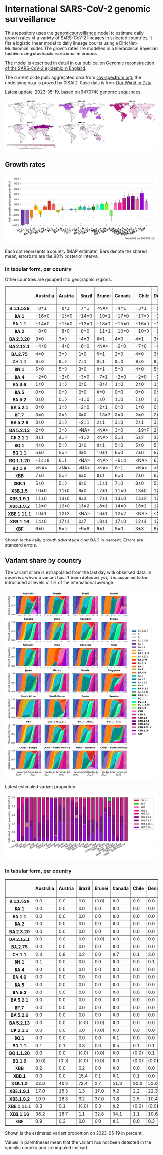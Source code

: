 # International SARS-CoV-2 genomic surveillance

This repository uses the [genomicsurveillance](https://github.com/gerstung-lab/genomicsurveillance) model to estimate daily growth rates of a variety of SARS-CoV-2 lineages in selected countries. It fits a logistic linear model to daily lineage counts using a Dirichlet-Multinomial model. The growth rates are modelled in a hierarchical Bayesian fashion using stochastic variational inference. 

The model is described in detail in our publication [Genomic reconstruction of the SARS-CoV-2 epidemic in England](https://www.nature.com/articles/s41586-021-04069-y).

The current code pulls aggregated data from [cov-spectrum.org](cov-spectrum.org); the underlying data is proved by GISAID. Case data is from [Our World in Data](https://ourworldindata.org/explorers/coronavirus-data-explorer).

Latest update: 2023-05-19, based on 9470740 genomic sequences.

![Map](plots/variant-map.png)

## Growth rates
![Growth rates](plots/growth-rate-latest.png)

Each dot represents a country (MAP estimate). Bars denote the shared mean, errorbars are the 90% posterior interval.

### In tabular form, per country

Other countries are grouped into geographic regions.

<small><table border="1" class="dataframe">
  <thead>
    <tr style="text-align: right;">
      <th></th>
      <th>Australia</th>
      <th>Austria</th>
      <th>Brazil</th>
      <th>Brunei</th>
      <th>Canada</th>
      <th>Chile</th>
      <th>Denmark</th>
      <th>France</th>
      <th>Germany</th>
      <th>India</th>
      <th>Indonesia</th>
      <th>Israel</th>
      <th>Japan</th>
      <th>Mexico</th>
      <th>Other - Africa</th>
      <th>Other - Asia</th>
      <th>Other - Europe</th>
      <th>Other - North America</th>
      <th>Other - Oceania</th>
      <th>Other - South America</th>
      <th>Russia</th>
      <th>Singapore</th>
      <th>South Africa</th>
      <th>South Korea</th>
      <th>Spain</th>
      <th>Sweden</th>
      <th>USA</th>
      <th>United Kingdom</th>
    </tr>
  </thead>
  <tbody>
    <tr>
      <th>B.1.1.529</th>
      <td>-8±1</td>
      <td>-8±1</td>
      <td>-7±1</td>
      <td>&lt;NA&gt;</td>
      <td>-4±1</td>
      <td>-3±1</td>
      <td>-5±1</td>
      <td>-9±1</td>
      <td>-5±1</td>
      <td>-4±1</td>
      <td>-5±6</td>
      <td>-4±1</td>
      <td>-4±1</td>
      <td>-3±1</td>
      <td>-5±1</td>
      <td>-5±1</td>
      <td>-8±1</td>
      <td>-11±1</td>
      <td>-9±1</td>
      <td>-9±1</td>
      <td>-8±1</td>
      <td>-5±2</td>
      <td>-11±1</td>
      <td>-26±8</td>
      <td>-5±1</td>
      <td>-5±1</td>
      <td>-4±1</td>
      <td>-8±1</td>
    </tr>
    <tr>
      <th>BA.1</th>
      <td>-16±0</td>
      <td>-15±0</td>
      <td>-14±0</td>
      <td>-19±1</td>
      <td>-17±0</td>
      <td>-17±0</td>
      <td>-18±0</td>
      <td>-17±0</td>
      <td>-17±0</td>
      <td>-12±0</td>
      <td>-14±0</td>
      <td>-18±0</td>
      <td>-18±0</td>
      <td>-14±0</td>
      <td>-14±0</td>
      <td>-13±0</td>
      <td>-16±0</td>
      <td>-16±0</td>
      <td>-21±0</td>
      <td>-14±0</td>
      <td>-15±0</td>
      <td>-17±0</td>
      <td>-16±0</td>
      <td>-20±0</td>
      <td>-16±0</td>
      <td>-17±0</td>
      <td>-16±0</td>
      <td>-17±0</td>
    </tr>
    <tr>
      <th>BA.1.1</th>
      <td>-14±0</td>
      <td>-13±0</td>
      <td>-13±0</td>
      <td>-18±1</td>
      <td>-15±0</td>
      <td>-16±0</td>
      <td>-13±0</td>
      <td>-15±0</td>
      <td>-15±0</td>
      <td>-11±0</td>
      <td>-15±0</td>
      <td>-15±0</td>
      <td>-15±0</td>
      <td>-12±0</td>
      <td>-13±0</td>
      <td>-11±0</td>
      <td>-13±0</td>
      <td>-15±0</td>
      <td>-14±0</td>
      <td>-13±0</td>
      <td>-14±0</td>
      <td>-10±0</td>
      <td>-14±0</td>
      <td>-16±0</td>
      <td>-14±0</td>
      <td>-13±0</td>
      <td>-14±0</td>
      <td>-14±0</td>
    </tr>
    <tr>
      <th>BA.2</th>
      <td>-8±0</td>
      <td>-8±0</td>
      <td>-8±0</td>
      <td>-11±1</td>
      <td>-10±0</td>
      <td>-10±0</td>
      <td>-9±0</td>
      <td>-8±0</td>
      <td>-9±0</td>
      <td>-4±0</td>
      <td>-7±0</td>
      <td>-8±0</td>
      <td>-8±0</td>
      <td>-7±0</td>
      <td>-6±0</td>
      <td>-5±0</td>
      <td>-8±0</td>
      <td>-9±0</td>
      <td>-9±0</td>
      <td>-7±0</td>
      <td>-9±0</td>
      <td>-4±0</td>
      <td>-9±0</td>
      <td>-9±0</td>
      <td>-7±0</td>
      <td>-9±0</td>
      <td>-8±0</td>
      <td>-8±0</td>
    </tr>
    <tr>
      <th>BA.2.3.20</th>
      <td>3±0</td>
      <td>3±0</td>
      <td>-4±3</td>
      <td>8±1</td>
      <td>4±0</td>
      <td>4±1</td>
      <td>3±0</td>
      <td>5±0</td>
      <td>4±0</td>
      <td>9±1</td>
      <td>5±1</td>
      <td>4±0</td>
      <td>3±0</td>
      <td>5±1</td>
      <td>2±1</td>
      <td>2±0</td>
      <td>4±0</td>
      <td>2±1</td>
      <td>3±0</td>
      <td>-3±2</td>
      <td>5±0</td>
      <td>4±0</td>
      <td>-2±2</td>
      <td>3±0</td>
      <td>5±0</td>
      <td>3±1</td>
      <td>4±0</td>
      <td>4±0</td>
    </tr>
    <tr>
      <th>BA.2.12.1</th>
      <td>-4±0</td>
      <td>-4±0</td>
      <td>-6±0</td>
      <td>&lt;NA&gt;</td>
      <td>-6±0</td>
      <td>-7±0</td>
      <td>-4±0</td>
      <td>-3±0</td>
      <td>-4±0</td>
      <td>-2±0</td>
      <td>-4±0</td>
      <td>-5±0</td>
      <td>-5±0</td>
      <td>-5±0</td>
      <td>-4±0</td>
      <td>-3±0</td>
      <td>-3±0</td>
      <td>-6±0</td>
      <td>-7±0</td>
      <td>-5±0</td>
      <td>-6±0</td>
      <td>-2±0</td>
      <td>-2±1</td>
      <td>-5±0</td>
      <td>-3±0</td>
      <td>-5±0</td>
      <td>-5±0</td>
      <td>-3±0</td>
    </tr>
    <tr>
      <th>BA.2.75</th>
      <td>4±0</td>
      <td>3±0</td>
      <td>1±0</td>
      <td>5±1</td>
      <td>2±0</td>
      <td>4±0</td>
      <td>3±0</td>
      <td>4±0</td>
      <td>3±0</td>
      <td>4±0</td>
      <td>4±0</td>
      <td>3±0</td>
      <td>2±0</td>
      <td>3±0</td>
      <td>4±0</td>
      <td>1±0</td>
      <td>3±0</td>
      <td>2±0</td>
      <td>4±0</td>
      <td>3±0</td>
      <td>1±0</td>
      <td>2±0</td>
      <td>0±1</td>
      <td>4±0</td>
      <td>5±0</td>
      <td>3±0</td>
      <td>3±0</td>
      <td>3±0</td>
    </tr>
    <tr>
      <th>CH.1.1</th>
      <td>8±0</td>
      <td>8±0</td>
      <td>7±1</td>
      <td>9±1</td>
      <td>9±0</td>
      <td>9±0</td>
      <td>8±0</td>
      <td>10±0</td>
      <td>9±0</td>
      <td>10±0</td>
      <td>9±0</td>
      <td>9±0</td>
      <td>4±0</td>
      <td>7±1</td>
      <td>10±0</td>
      <td>2±0</td>
      <td>8±0</td>
      <td>10±1</td>
      <td>7±0</td>
      <td>8±0</td>
      <td>6±0</td>
      <td>6±0</td>
      <td>6±1</td>
      <td>6±0</td>
      <td>10±0</td>
      <td>9±0</td>
      <td>8±0</td>
      <td>8±0</td>
    </tr>
    <tr>
      <th>BN.1</th>
      <td>5±0</td>
      <td>5±0</td>
      <td>3±0</td>
      <td>9±1</td>
      <td>5±0</td>
      <td>4±0</td>
      <td>5±0</td>
      <td>6±0</td>
      <td>6±0</td>
      <td>9±0</td>
      <td>6±0</td>
      <td>5±0</td>
      <td>4±0</td>
      <td>3±0</td>
      <td>5±0</td>
      <td>2±0</td>
      <td>6±0</td>
      <td>4±1</td>
      <td>5±0</td>
      <td>6±0</td>
      <td>4±0</td>
      <td>4±0</td>
      <td>2±1</td>
      <td>5±0</td>
      <td>6±0</td>
      <td>5±0</td>
      <td>5±0</td>
      <td>5±0</td>
    </tr>
    <tr>
      <th>BA.4</th>
      <td>-2±0</td>
      <td>-2±0</td>
      <td>-3±0</td>
      <td>-7±1</td>
      <td>-2±0</td>
      <td>-2±0</td>
      <td>-2±0</td>
      <td>-1±0</td>
      <td>-2±0</td>
      <td>-3±0</td>
      <td>-3±0</td>
      <td>-2±0</td>
      <td>-3±0</td>
      <td>-2±0</td>
      <td>-2±0</td>
      <td>-2±0</td>
      <td>-2±0</td>
      <td>-3±0</td>
      <td>-3±0</td>
      <td>-2±0</td>
      <td>-5±1</td>
      <td>-2±0</td>
      <td>-2±0</td>
      <td>-4±0</td>
      <td>-1±0</td>
      <td>-2±0</td>
      <td>-2±0</td>
      <td>-2±0</td>
    </tr>
    <tr>
      <th>BA.4.6</th>
      <td>1±0</td>
      <td>1±0</td>
      <td>0±0</td>
      <td>-8±4</td>
      <td>1±0</td>
      <td>2±0</td>
      <td>1±0</td>
      <td>2±0</td>
      <td>2±0</td>
      <td>3±1</td>
      <td>2±0</td>
      <td>2±0</td>
      <td>1±0</td>
      <td>1±0</td>
      <td>2±0</td>
      <td>0±0</td>
      <td>2±0</td>
      <td>0±0</td>
      <td>1±0</td>
      <td>1±0</td>
      <td>-1±1</td>
      <td>1±0</td>
      <td>-1±0</td>
      <td>0±0</td>
      <td>2±0</td>
      <td>1±0</td>
      <td>1±0</td>
      <td>1±0</td>
    </tr>
    <tr>
      <th>BA.5</th>
      <td>0±0</td>
      <td>0±0</td>
      <td>0±0</td>
      <td>0±0</td>
      <td>0±0</td>
      <td>0±0</td>
      <td>0±0</td>
      <td>0±0</td>
      <td>0±0</td>
      <td>0±0</td>
      <td>0±0</td>
      <td>0±0</td>
      <td>0±0</td>
      <td>0±0</td>
      <td>0±0</td>
      <td>0±0</td>
      <td>0±0</td>
      <td>0±0</td>
      <td>0±0</td>
      <td>0±0</td>
      <td>0±0</td>
      <td>0±0</td>
      <td>0±0</td>
      <td>0±0</td>
      <td>0±0</td>
      <td>0±0</td>
      <td>0±0</td>
      <td>0±0</td>
    </tr>
    <tr>
      <th>BA.5.2</th>
      <td>0±0</td>
      <td>0±0</td>
      <td>-1±0</td>
      <td>1±0</td>
      <td>1±0</td>
      <td>1±0</td>
      <td>1±0</td>
      <td>1±0</td>
      <td>1±0</td>
      <td>1±0</td>
      <td>0±0</td>
      <td>1±0</td>
      <td>0±0</td>
      <td>1±0</td>
      <td>0±0</td>
      <td>1±0</td>
      <td>1±0</td>
      <td>1±0</td>
      <td>1±0</td>
      <td>0±0</td>
      <td>-1±0</td>
      <td>1±0</td>
      <td>-1±0</td>
      <td>1±0</td>
      <td>1±0</td>
      <td>1±0</td>
      <td>1±0</td>
      <td>1±0</td>
    </tr>
    <tr>
      <th>BA.5.2.1</th>
      <td>0±0</td>
      <td>1±0</td>
      <td>-2±0</td>
      <td>-2±1</td>
      <td>0±0</td>
      <td>1±0</td>
      <td>0±0</td>
      <td>1±0</td>
      <td>1±0</td>
      <td>0±0</td>
      <td>0±0</td>
      <td>0±0</td>
      <td>1±0</td>
      <td>0±0</td>
      <td>-1±0</td>
      <td>0±0</td>
      <td>1±0</td>
      <td>0±0</td>
      <td>0±0</td>
      <td>0±0</td>
      <td>-1±0</td>
      <td>0±0</td>
      <td>-2±0</td>
      <td>1±0</td>
      <td>1±0</td>
      <td>0±0</td>
      <td>0±0</td>
      <td>0±0</td>
    </tr>
    <tr>
      <th>BF.7</th>
      <td>3±0</td>
      <td>3±0</td>
      <td>0±0</td>
      <td>-13±7</td>
      <td>3±0</td>
      <td>2±0</td>
      <td>2±0</td>
      <td>4±0</td>
      <td>3±0</td>
      <td>8±1</td>
      <td>4±1</td>
      <td>3±0</td>
      <td>4±0</td>
      <td>2±0</td>
      <td>2±0</td>
      <td>3±0</td>
      <td>3±0</td>
      <td>3±0</td>
      <td>3±0</td>
      <td>2±0</td>
      <td>1±0</td>
      <td>4±0</td>
      <td>1±0</td>
      <td>3±0</td>
      <td>3±0</td>
      <td>3±0</td>
      <td>3±0</td>
      <td>3±0</td>
    </tr>
    <tr>
      <th>BA.5.2.6</th>
      <td>3±0</td>
      <td>3±0</td>
      <td>-2±1</td>
      <td>2±1</td>
      <td>3±0</td>
      <td>2±1</td>
      <td>3±0</td>
      <td>4±0</td>
      <td>3±0</td>
      <td>5±1</td>
      <td>4±0</td>
      <td>4±0</td>
      <td>3±0</td>
      <td>0±1</td>
      <td>2±0</td>
      <td>1±0</td>
      <td>3±0</td>
      <td>1±1</td>
      <td>3±0</td>
      <td>1±1</td>
      <td>2±0</td>
      <td>2±0</td>
      <td>-1±0</td>
      <td>3±0</td>
      <td>4±0</td>
      <td>2±0</td>
      <td>3±0</td>
      <td>3±0</td>
    </tr>
    <tr>
      <th>BA.5.2.13</th>
      <td>2±0</td>
      <td>3±0</td>
      <td>&lt;NA&gt;</td>
      <td>&lt;NA&gt;</td>
      <td>3±0</td>
      <td>-19±7</td>
      <td>2±0</td>
      <td>3±0</td>
      <td>4±0</td>
      <td>&lt;NA&gt;</td>
      <td>&lt;NA&gt;</td>
      <td>3±1</td>
      <td>-16±8</td>
      <td>-1±2</td>
      <td>-17±7</td>
      <td>1±0</td>
      <td>3±0</td>
      <td>-1±1</td>
      <td>-7±3</td>
      <td>&lt;NA&gt;</td>
      <td>-19±7</td>
      <td>2±1</td>
      <td>&lt;NA&gt;</td>
      <td>-1±1</td>
      <td>3±1</td>
      <td>3±0</td>
      <td>3±0</td>
      <td>3±0</td>
    </tr>
    <tr>
      <th>CK.2.1.1</th>
      <td>3±1</td>
      <td>4±0</td>
      <td>-1±2</td>
      <td>&lt;NA&gt;</td>
      <td>5±0</td>
      <td>5±2</td>
      <td>3±0</td>
      <td>5±0</td>
      <td>3±0</td>
      <td>&lt;NA&gt;</td>
      <td>&lt;NA&gt;</td>
      <td>5±0</td>
      <td>2±1</td>
      <td>2±1</td>
      <td>&lt;NA&gt;</td>
      <td>-8±3</td>
      <td>4±0</td>
      <td>&lt;NA&gt;</td>
      <td>-1±1</td>
      <td>3±2</td>
      <td>-8±4</td>
      <td>0±2</td>
      <td>-16±7</td>
      <td>-1±1</td>
      <td>4±0</td>
      <td>3±1</td>
      <td>4±0</td>
      <td>5±0</td>
    </tr>
    <tr>
      <th>BQ.1</th>
      <td>4±0</td>
      <td>5±0</td>
      <td>3±0</td>
      <td>9±1</td>
      <td>5±0</td>
      <td>5±0</td>
      <td>5±0</td>
      <td>6±0</td>
      <td>5±0</td>
      <td>9±0</td>
      <td>6±0</td>
      <td>5±0</td>
      <td>4±0</td>
      <td>4±0</td>
      <td>3±0</td>
      <td>2±0</td>
      <td>5±0</td>
      <td>6±0</td>
      <td>5±0</td>
      <td>5±0</td>
      <td>4±0</td>
      <td>4±0</td>
      <td>2±0</td>
      <td>5±0</td>
      <td>6±0</td>
      <td>5±0</td>
      <td>4±0</td>
      <td>5±0</td>
    </tr>
    <tr>
      <th>BQ.1.1</th>
      <td>5±0</td>
      <td>5±0</td>
      <td>3±0</td>
      <td>10±1</td>
      <td>6±0</td>
      <td>7±0</td>
      <td>5±0</td>
      <td>6±0</td>
      <td>6±0</td>
      <td>10±0</td>
      <td>8±0</td>
      <td>6±0</td>
      <td>4±0</td>
      <td>5±0</td>
      <td>4±0</td>
      <td>2±0</td>
      <td>6±0</td>
      <td>6±0</td>
      <td>5±0</td>
      <td>6±0</td>
      <td>3±0</td>
      <td>4±0</td>
      <td>4±0</td>
      <td>4±0</td>
      <td>6±0</td>
      <td>6±0</td>
      <td>6±0</td>
      <td>6±0</td>
    </tr>
    <tr>
      <th>BQ.1.1.20</th>
      <td>-14±8</td>
      <td>6±1</td>
      <td>&lt;NA&gt;</td>
      <td>&lt;NA&gt;</td>
      <td>-6±4</td>
      <td>&lt;NA&gt;</td>
      <td>6±0</td>
      <td>7±1</td>
      <td>7±0</td>
      <td>&lt;NA&gt;</td>
      <td>&lt;NA&gt;</td>
      <td>-15±7</td>
      <td>&lt;NA&gt;</td>
      <td>&lt;NA&gt;</td>
      <td>&lt;NA&gt;</td>
      <td>&lt;NA&gt;</td>
      <td>7±1</td>
      <td>&lt;NA&gt;</td>
      <td>&lt;NA&gt;</td>
      <td>&lt;NA&gt;</td>
      <td>&lt;NA&gt;</td>
      <td>&lt;NA&gt;</td>
      <td>&lt;NA&gt;</td>
      <td>-16±8</td>
      <td>-9±7</td>
      <td>7±0</td>
      <td>7±1</td>
      <td>8±1</td>
    </tr>
    <tr>
      <th>BQ.1.9</th>
      <td>&lt;NA&gt;</td>
      <td>&lt;NA&gt;</td>
      <td>&lt;NA&gt;</td>
      <td>&lt;NA&gt;</td>
      <td>6±1</td>
      <td>&lt;NA&gt;</td>
      <td>&lt;NA&gt;</td>
      <td>&lt;NA&gt;</td>
      <td>&lt;NA&gt;</td>
      <td>7±2</td>
      <td>-9±5</td>
      <td>&lt;NA&gt;</td>
      <td>-12±5</td>
      <td>&lt;NA&gt;</td>
      <td>&lt;NA&gt;</td>
      <td>&lt;NA&gt;</td>
      <td>-10±5</td>
      <td>&lt;NA&gt;</td>
      <td>&lt;NA&gt;</td>
      <td>-10±5</td>
      <td>&lt;NA&gt;</td>
      <td>&lt;NA&gt;</td>
      <td>&lt;NA&gt;</td>
      <td>-8±4</td>
      <td>&lt;NA&gt;</td>
      <td>&lt;NA&gt;</td>
      <td>6±0</td>
      <td>&lt;NA&gt;</td>
    </tr>
    <tr>
      <th>XBB</th>
      <td>7±0</td>
      <td>5±0</td>
      <td>6±0</td>
      <td>8±1</td>
      <td>6±0</td>
      <td>7±0</td>
      <td>6±0</td>
      <td>7±0</td>
      <td>6±0</td>
      <td>11±0</td>
      <td>7±0</td>
      <td>6±0</td>
      <td>6±0</td>
      <td>7±1</td>
      <td>7±0</td>
      <td>1±0</td>
      <td>6±0</td>
      <td>8±1</td>
      <td>6±0</td>
      <td>7±0</td>
      <td>6±0</td>
      <td>7±0</td>
      <td>5±0</td>
      <td>7±0</td>
      <td>8±0</td>
      <td>6±0</td>
      <td>6±0</td>
      <td>6±0</td>
    </tr>
    <tr>
      <th>XBB.1</th>
      <td>5±0</td>
      <td>5±0</td>
      <td>8±0</td>
      <td>11±1</td>
      <td>7±0</td>
      <td>8±0</td>
      <td>5±0</td>
      <td>8±0</td>
      <td>6±0</td>
      <td>10±0</td>
      <td>8±0</td>
      <td>7±0</td>
      <td>3±0</td>
      <td>8±0</td>
      <td>9±0</td>
      <td>2±0</td>
      <td>7±0</td>
      <td>6±0</td>
      <td>5±0</td>
      <td>7±0</td>
      <td>6±0</td>
      <td>3±0</td>
      <td>7±1</td>
      <td>5±0</td>
      <td>9±0</td>
      <td>6±0</td>
      <td>7±0</td>
      <td>7±0</td>
    </tr>
    <tr>
      <th>XBB.1.5</th>
      <td>10±0</td>
      <td>11±0</td>
      <td>9±0</td>
      <td>17±1</td>
      <td>11±0</td>
      <td>13±0</td>
      <td>12±0</td>
      <td>12±0</td>
      <td>11±0</td>
      <td>12±0</td>
      <td>11±0</td>
      <td>11±0</td>
      <td>10±0</td>
      <td>13±0</td>
      <td>13±0</td>
      <td>7±0</td>
      <td>11±0</td>
      <td>14±0</td>
      <td>10±0</td>
      <td>12±0</td>
      <td>10±0</td>
      <td>8±0</td>
      <td>11±0</td>
      <td>10±0</td>
      <td>12±0</td>
      <td>12±0</td>
      <td>11±0</td>
      <td>12±0</td>
    </tr>
    <tr>
      <th>XBB.1.9.1</th>
      <td>11±0</td>
      <td>13±0</td>
      <td>8±3</td>
      <td>17±1</td>
      <td>13±0</td>
      <td>14±2</td>
      <td>13±0</td>
      <td>14±0</td>
      <td>13±0</td>
      <td>12±0</td>
      <td>13±0</td>
      <td>14±0</td>
      <td>12±0</td>
      <td>14±2</td>
      <td>13±0</td>
      <td>7±0</td>
      <td>13±0</td>
      <td>16±3</td>
      <td>12±1</td>
      <td>5±2</td>
      <td>12±0</td>
      <td>8±0</td>
      <td>15±1</td>
      <td>12±0</td>
      <td>15±0</td>
      <td>13±0</td>
      <td>13±0</td>
      <td>13±0</td>
    </tr>
    <tr>
      <th>XBB.1.9.2</th>
      <td>12±0</td>
      <td>12±0</td>
      <td>13±2</td>
      <td>18±1</td>
      <td>14±0</td>
      <td>15±2</td>
      <td>12±0</td>
      <td>14±0</td>
      <td>13±0</td>
      <td>11±1</td>
      <td>14±0</td>
      <td>14±0</td>
      <td>11±0</td>
      <td>&lt;NA&gt;</td>
      <td>14±1</td>
      <td>6±0</td>
      <td>14±0</td>
      <td>16±3</td>
      <td>11±1</td>
      <td>6±2</td>
      <td>11±1</td>
      <td>8±0</td>
      <td>14±2</td>
      <td>13±0</td>
      <td>14±0</td>
      <td>14±0</td>
      <td>14±0</td>
      <td>14±0</td>
    </tr>
    <tr>
      <th>XBB.1.11.1</th>
      <td>10±1</td>
      <td>12±2</td>
      <td>&lt;NA&gt;</td>
      <td>16±1</td>
      <td>12±2</td>
      <td>&lt;NA&gt;</td>
      <td>&lt;NA&gt;</td>
      <td>11±1</td>
      <td>6±2</td>
      <td>9±1</td>
      <td>12±0</td>
      <td>12±2</td>
      <td>8±1</td>
      <td>&lt;NA&gt;</td>
      <td>11±4</td>
      <td>5±0</td>
      <td>12±1</td>
      <td>&lt;NA&gt;</td>
      <td>-9±8</td>
      <td>&lt;NA&gt;</td>
      <td>-6±6</td>
      <td>9±0</td>
      <td>&lt;NA&gt;</td>
      <td>13±1</td>
      <td>4±4</td>
      <td>12±2</td>
      <td>12±1</td>
      <td>12±1</td>
    </tr>
    <tr>
      <th>XBB.1.16</th>
      <td>14±0</td>
      <td>17±1</td>
      <td>0±7</td>
      <td>18±1</td>
      <td>17±0</td>
      <td>12±4</td>
      <td>17±1</td>
      <td>17±1</td>
      <td>17±1</td>
      <td>16±0</td>
      <td>16±1</td>
      <td>18±1</td>
      <td>13±0</td>
      <td>-4±8</td>
      <td>20±1</td>
      <td>11±0</td>
      <td>17±1</td>
      <td>10±7</td>
      <td>14±1</td>
      <td>-9±7</td>
      <td>2±5</td>
      <td>11±0</td>
      <td>15±3</td>
      <td>16±1</td>
      <td>18±1</td>
      <td>16±1</td>
      <td>17±0</td>
      <td>17±0</td>
    </tr>
    <tr>
      <th>XBF</th>
      <td>6±0</td>
      <td>8±0</td>
      <td>-9±6</td>
      <td>9±1</td>
      <td>8±0</td>
      <td>3±3</td>
      <td>8±0</td>
      <td>10±0</td>
      <td>9±0</td>
      <td>10±0</td>
      <td>2±3</td>
      <td>9±0</td>
      <td>4±0</td>
      <td>7±2</td>
      <td>5±1</td>
      <td>3±0</td>
      <td>9±0</td>
      <td>-15±8</td>
      <td>6±0</td>
      <td>&lt;NA&gt;</td>
      <td>&lt;NA&gt;</td>
      <td>5±0</td>
      <td>1±2</td>
      <td>6±0</td>
      <td>9±0</td>
      <td>8±0</td>
      <td>8±0</td>
      <td>8±0</td>
    </tr>
  </tbody>
</table></small>

Shown is the daily growth advantage over BA.5 in percent. Errors are standard errors.

## Variant share by country

The variant share is extrapolated from the last day with observed data. In countries where a variant hasn't been detected yet, it is assumed to be introduced at levels of 1% of the international average. 

![Variant share by country](plots/variant-share-latest.png)

Latest estimated variant proportion.

![Variant share by country](plots/variant-share-bar.png)

### In tabular form, per country

<small><table border="1" class="dataframe">
  <thead>
    <tr style="text-align: right;">
      <th></th>
      <th>Australia</th>
      <th>Austria</th>
      <th>Brazil</th>
      <th>Brunei</th>
      <th>Canada</th>
      <th>Chile</th>
      <th>Denmark</th>
      <th>France</th>
      <th>Germany</th>
      <th>India</th>
      <th>Indonesia</th>
      <th>Israel</th>
      <th>Japan</th>
      <th>Mexico</th>
      <th>Russia</th>
      <th>Singapore</th>
      <th>South Africa</th>
      <th>South Korea</th>
      <th>Spain</th>
      <th>Sweden</th>
      <th>USA</th>
      <th>United Kingdom</th>
      <th>Other - Africa</th>
      <th>Other - Asia</th>
      <th>Other - Europe</th>
      <th>Other - North America</th>
      <th>Other - Oceania</th>
      <th>Other - South America</th>
    </tr>
  </thead>
  <tbody>
    <tr>
      <th>B.1.1.529</th>
      <td>0.0</td>
      <td>0.0</td>
      <td>0.0</td>
      <td>(0.0)</td>
      <td>0.0</td>
      <td>0.0</td>
      <td>0.0</td>
      <td>0.0</td>
      <td>0.0</td>
      <td>0.0</td>
      <td>1.0</td>
      <td>0.0</td>
      <td>0.0</td>
      <td>0.0</td>
      <td>0.0</td>
      <td>0.0</td>
      <td>0.0</td>
      <td>0.0</td>
      <td>0.0</td>
      <td>0.0</td>
      <td>0.0</td>
      <td>0.0</td>
      <td>0.0</td>
      <td>0.0</td>
      <td>0.0</td>
      <td>0.0</td>
      <td>0.0</td>
      <td>0.0</td>
    </tr>
    <tr>
      <th>BA.1</th>
      <td>0.0</td>
      <td>0.0</td>
      <td>0.0</td>
      <td>0.0</td>
      <td>0.0</td>
      <td>0.0</td>
      <td>0.0</td>
      <td>0.0</td>
      <td>0.0</td>
      <td>0.0</td>
      <td>0.0</td>
      <td>0.0</td>
      <td>0.0</td>
      <td>0.0</td>
      <td>0.0</td>
      <td>0.0</td>
      <td>0.0</td>
      <td>0.0</td>
      <td>0.0</td>
      <td>0.0</td>
      <td>0.0</td>
      <td>0.0</td>
      <td>0.0</td>
      <td>0.0</td>
      <td>0.0</td>
      <td>0.0</td>
      <td>0.0</td>
      <td>0.0</td>
    </tr>
    <tr>
      <th>BA.1.1</th>
      <td>0.0</td>
      <td>0.0</td>
      <td>0.0</td>
      <td>0.0</td>
      <td>0.0</td>
      <td>0.0</td>
      <td>0.0</td>
      <td>0.0</td>
      <td>0.0</td>
      <td>0.0</td>
      <td>0.0</td>
      <td>0.0</td>
      <td>0.0</td>
      <td>0.0</td>
      <td>0.0</td>
      <td>0.0</td>
      <td>0.0</td>
      <td>0.0</td>
      <td>0.0</td>
      <td>0.0</td>
      <td>0.0</td>
      <td>0.0</td>
      <td>0.0</td>
      <td>0.0</td>
      <td>0.0</td>
      <td>0.0</td>
      <td>0.0</td>
      <td>0.0</td>
    </tr>
    <tr>
      <th>BA.2</th>
      <td>0.0</td>
      <td>0.0</td>
      <td>0.0</td>
      <td>0.0</td>
      <td>0.0</td>
      <td>0.0</td>
      <td>0.0</td>
      <td>0.0</td>
      <td>0.0</td>
      <td>0.0</td>
      <td>0.0</td>
      <td>0.0</td>
      <td>0.0</td>
      <td>0.0</td>
      <td>0.0</td>
      <td>0.0</td>
      <td>0.0</td>
      <td>0.0</td>
      <td>0.0</td>
      <td>0.0</td>
      <td>0.0</td>
      <td>0.0</td>
      <td>0.0</td>
      <td>0.0</td>
      <td>0.0</td>
      <td>0.0</td>
      <td>0.0</td>
      <td>0.0</td>
    </tr>
    <tr>
      <th>BA.2.3.20</th>
      <td>0.0</td>
      <td>0.0</td>
      <td>0.0</td>
      <td>0.0</td>
      <td>0.0</td>
      <td>0.0</td>
      <td>0.0</td>
      <td>0.0</td>
      <td>0.0</td>
      <td>0.0</td>
      <td>0.0</td>
      <td>0.0</td>
      <td>0.0</td>
      <td>0.0</td>
      <td>0.0</td>
      <td>0.0</td>
      <td>0.0</td>
      <td>0.0</td>
      <td>0.0</td>
      <td>0.0</td>
      <td>0.0</td>
      <td>0.0</td>
      <td>0.0</td>
      <td>0.1</td>
      <td>0.0</td>
      <td>0.0</td>
      <td>0.0</td>
      <td>0.0</td>
    </tr>
    <tr>
      <th>BA.2.12.1</th>
      <td>0.0</td>
      <td>0.0</td>
      <td>0.0</td>
      <td>(0.0)</td>
      <td>0.0</td>
      <td>0.0</td>
      <td>0.0</td>
      <td>0.0</td>
      <td>0.0</td>
      <td>0.0</td>
      <td>0.0</td>
      <td>0.0</td>
      <td>0.0</td>
      <td>0.0</td>
      <td>0.0</td>
      <td>0.0</td>
      <td>0.0</td>
      <td>0.0</td>
      <td>0.0</td>
      <td>0.0</td>
      <td>0.0</td>
      <td>0.0</td>
      <td>0.0</td>
      <td>0.0</td>
      <td>0.0</td>
      <td>0.0</td>
      <td>0.0</td>
      <td>0.0</td>
    </tr>
    <tr>
      <th>BA.2.75</th>
      <td>0.0</td>
      <td>0.0</td>
      <td>0.0</td>
      <td>0.0</td>
      <td>0.0</td>
      <td>0.0</td>
      <td>0.0</td>
      <td>0.0</td>
      <td>0.0</td>
      <td>0.0</td>
      <td>0.0</td>
      <td>0.0</td>
      <td>0.0</td>
      <td>0.0</td>
      <td>0.0</td>
      <td>0.0</td>
      <td>0.0</td>
      <td>0.1</td>
      <td>0.0</td>
      <td>0.0</td>
      <td>0.0</td>
      <td>0.0</td>
      <td>0.0</td>
      <td>0.1</td>
      <td>0.0</td>
      <td>0.0</td>
      <td>0.1</td>
      <td>0.0</td>
    </tr>
    <tr>
      <th>CH.1.1</th>
      <td>2.4</td>
      <td>0.8</td>
      <td>0.2</td>
      <td>0.0</td>
      <td>0.7</td>
      <td>0.1</td>
      <td>3.0</td>
      <td>0.9</td>
      <td>2.0</td>
      <td>0.0</td>
      <td>0.2</td>
      <td>0.1</td>
      <td>0.1</td>
      <td>0.0</td>
      <td>0.2</td>
      <td>1.0</td>
      <td>0.0</td>
      <td>0.4</td>
      <td>1.1</td>
      <td>2.1</td>
      <td>0.1</td>
      <td>1.6</td>
      <td>0.4</td>
      <td>0.2</td>
      <td>1.2</td>
      <td>0.1</td>
      <td>3.4</td>
      <td>0.5</td>
    </tr>
    <tr>
      <th>BN.1</th>
      <td>0.1</td>
      <td>0.0</td>
      <td>0.0</td>
      <td>0.0</td>
      <td>0.0</td>
      <td>0.0</td>
      <td>0.1</td>
      <td>0.0</td>
      <td>0.1</td>
      <td>0.0</td>
      <td>0.0</td>
      <td>0.0</td>
      <td>0.8</td>
      <td>0.0</td>
      <td>0.0</td>
      <td>0.2</td>
      <td>0.0</td>
      <td>2.8</td>
      <td>0.0</td>
      <td>0.0</td>
      <td>0.0</td>
      <td>0.0</td>
      <td>0.0</td>
      <td>0.8</td>
      <td>0.0</td>
      <td>0.0</td>
      <td>0.1</td>
      <td>0.0</td>
    </tr>
    <tr>
      <th>BA.4</th>
      <td>0.0</td>
      <td>0.0</td>
      <td>0.0</td>
      <td>0.0</td>
      <td>0.0</td>
      <td>0.0</td>
      <td>0.0</td>
      <td>0.0</td>
      <td>0.0</td>
      <td>0.0</td>
      <td>0.0</td>
      <td>0.0</td>
      <td>0.0</td>
      <td>0.0</td>
      <td>0.0</td>
      <td>0.0</td>
      <td>0.0</td>
      <td>0.0</td>
      <td>0.0</td>
      <td>0.0</td>
      <td>0.0</td>
      <td>0.0</td>
      <td>0.0</td>
      <td>0.0</td>
      <td>0.0</td>
      <td>0.0</td>
      <td>0.0</td>
      <td>0.0</td>
    </tr>
    <tr>
      <th>BA.4.6</th>
      <td>0.0</td>
      <td>0.0</td>
      <td>0.0</td>
      <td>0.0</td>
      <td>0.0</td>
      <td>0.0</td>
      <td>0.0</td>
      <td>0.0</td>
      <td>0.0</td>
      <td>0.0</td>
      <td>0.0</td>
      <td>0.0</td>
      <td>0.0</td>
      <td>0.0</td>
      <td>0.0</td>
      <td>0.0</td>
      <td>0.0</td>
      <td>0.0</td>
      <td>0.0</td>
      <td>0.0</td>
      <td>0.0</td>
      <td>0.0</td>
      <td>0.0</td>
      <td>0.0</td>
      <td>0.0</td>
      <td>0.0</td>
      <td>0.0</td>
      <td>0.0</td>
    </tr>
    <tr>
      <th>BA.5</th>
      <td>0.0</td>
      <td>0.0</td>
      <td>0.0</td>
      <td>0.0</td>
      <td>0.0</td>
      <td>0.0</td>
      <td>0.0</td>
      <td>0.0</td>
      <td>0.0</td>
      <td>0.0</td>
      <td>0.0</td>
      <td>0.0</td>
      <td>0.0</td>
      <td>0.0</td>
      <td>0.0</td>
      <td>0.0</td>
      <td>0.0</td>
      <td>0.0</td>
      <td>0.0</td>
      <td>0.0</td>
      <td>0.0</td>
      <td>0.0</td>
      <td>0.0</td>
      <td>0.0</td>
      <td>0.0</td>
      <td>0.0</td>
      <td>0.0</td>
      <td>0.0</td>
    </tr>
    <tr>
      <th>BA.5.2</th>
      <td>0.0</td>
      <td>0.0</td>
      <td>0.0</td>
      <td>0.0</td>
      <td>0.0</td>
      <td>0.0</td>
      <td>0.0</td>
      <td>0.0</td>
      <td>0.0</td>
      <td>0.0</td>
      <td>0.0</td>
      <td>0.0</td>
      <td>0.0</td>
      <td>0.0</td>
      <td>0.0</td>
      <td>0.0</td>
      <td>0.0</td>
      <td>0.0</td>
      <td>0.0</td>
      <td>0.0</td>
      <td>0.0</td>
      <td>0.0</td>
      <td>0.0</td>
      <td>1.6</td>
      <td>0.0</td>
      <td>0.0</td>
      <td>0.0</td>
      <td>0.0</td>
    </tr>
    <tr>
      <th>BA.5.2.1</th>
      <td>0.0</td>
      <td>0.0</td>
      <td>0.0</td>
      <td>0.0</td>
      <td>0.0</td>
      <td>0.0</td>
      <td>0.0</td>
      <td>0.0</td>
      <td>0.0</td>
      <td>0.0</td>
      <td>0.0</td>
      <td>0.0</td>
      <td>0.0</td>
      <td>0.0</td>
      <td>0.0</td>
      <td>0.0</td>
      <td>0.0</td>
      <td>0.0</td>
      <td>0.0</td>
      <td>0.0</td>
      <td>0.0</td>
      <td>0.0</td>
      <td>0.0</td>
      <td>0.0</td>
      <td>0.0</td>
      <td>0.0</td>
      <td>0.0</td>
      <td>0.0</td>
    </tr>
    <tr>
      <th>BF.7</th>
      <td>0.0</td>
      <td>0.0</td>
      <td>0.0</td>
      <td>0.0</td>
      <td>0.0</td>
      <td>0.0</td>
      <td>0.0</td>
      <td>0.0</td>
      <td>0.0</td>
      <td>0.0</td>
      <td>0.0</td>
      <td>0.0</td>
      <td>0.7</td>
      <td>0.0</td>
      <td>0.0</td>
      <td>0.0</td>
      <td>0.0</td>
      <td>0.0</td>
      <td>0.0</td>
      <td>0.0</td>
      <td>0.0</td>
      <td>0.0</td>
      <td>0.0</td>
      <td>5.9</td>
      <td>0.0</td>
      <td>0.0</td>
      <td>0.0</td>
      <td>0.0</td>
    </tr>
    <tr>
      <th>BA.5.2.6</th>
      <td>0.0</td>
      <td>0.0</td>
      <td>0.0</td>
      <td>0.0</td>
      <td>0.0</td>
      <td>0.0</td>
      <td>0.0</td>
      <td>0.0</td>
      <td>0.0</td>
      <td>0.0</td>
      <td>0.0</td>
      <td>0.0</td>
      <td>0.1</td>
      <td>0.0</td>
      <td>0.0</td>
      <td>0.0</td>
      <td>0.0</td>
      <td>0.0</td>
      <td>0.0</td>
      <td>0.0</td>
      <td>0.0</td>
      <td>0.0</td>
      <td>0.0</td>
      <td>0.0</td>
      <td>0.0</td>
      <td>0.0</td>
      <td>0.0</td>
      <td>0.0</td>
    </tr>
    <tr>
      <th>BA.5.2.13</th>
      <td>0.0</td>
      <td>0.0</td>
      <td>(0.0)</td>
      <td>(0.0)</td>
      <td>0.0</td>
      <td>0.0</td>
      <td>0.0</td>
      <td>0.0</td>
      <td>0.0</td>
      <td>(0.0)</td>
      <td>(0.0)</td>
      <td>0.0</td>
      <td>0.0</td>
      <td>0.0</td>
      <td>0.0</td>
      <td>0.0</td>
      <td>(0.0)</td>
      <td>0.0</td>
      <td>0.0</td>
      <td>0.0</td>
      <td>0.0</td>
      <td>0.0</td>
      <td>0.0</td>
      <td>0.0</td>
      <td>0.0</td>
      <td>0.0</td>
      <td>0.0</td>
      <td>(0.0)</td>
    </tr>
    <tr>
      <th>CK.2.1.1</th>
      <td>0.0</td>
      <td>0.0</td>
      <td>0.0</td>
      <td>(0.0)</td>
      <td>0.0</td>
      <td>0.0</td>
      <td>0.0</td>
      <td>0.0</td>
      <td>0.0</td>
      <td>(0.0)</td>
      <td>(0.0)</td>
      <td>0.0</td>
      <td>0.0</td>
      <td>0.0</td>
      <td>0.0</td>
      <td>0.0</td>
      <td>0.0</td>
      <td>0.0</td>
      <td>0.0</td>
      <td>0.0</td>
      <td>0.0</td>
      <td>0.0</td>
      <td>(0.0)</td>
      <td>0.0</td>
      <td>0.0</td>
      <td>(0.0)</td>
      <td>0.0</td>
      <td>0.0</td>
    </tr>
    <tr>
      <th>BQ.1</th>
      <td>0.0</td>
      <td>0.0</td>
      <td>0.0</td>
      <td>0.0</td>
      <td>0.1</td>
      <td>0.0</td>
      <td>0.0</td>
      <td>0.0</td>
      <td>0.0</td>
      <td>0.0</td>
      <td>0.0</td>
      <td>0.0</td>
      <td>0.2</td>
      <td>0.0</td>
      <td>0.0</td>
      <td>0.1</td>
      <td>0.0</td>
      <td>0.5</td>
      <td>0.0</td>
      <td>0.0</td>
      <td>0.0</td>
      <td>0.0</td>
      <td>0.0</td>
      <td>0.1</td>
      <td>0.0</td>
      <td>0.0</td>
      <td>0.1</td>
      <td>0.0</td>
    </tr>
    <tr>
      <th>BQ.1.1</th>
      <td>0.1</td>
      <td>0.1</td>
      <td>0.3</td>
      <td>0.0</td>
      <td>0.5</td>
      <td>0.1</td>
      <td>0.1</td>
      <td>0.2</td>
      <td>0.2</td>
      <td>0.0</td>
      <td>0.1</td>
      <td>0.0</td>
      <td>0.5</td>
      <td>0.0</td>
      <td>0.0</td>
      <td>0.1</td>
      <td>0.0</td>
      <td>0.1</td>
      <td>0.3</td>
      <td>0.1</td>
      <td>0.1</td>
      <td>0.1</td>
      <td>0.0</td>
      <td>0.1</td>
      <td>0.2</td>
      <td>0.0</td>
      <td>0.1</td>
      <td>0.2</td>
    </tr>
    <tr>
      <th>BQ.1.1.20</th>
      <td>0.0</td>
      <td>0.0</td>
      <td>(0.0)</td>
      <td>(0.0)</td>
      <td>0.0</td>
      <td>(0.0)</td>
      <td>0.1</td>
      <td>0.0</td>
      <td>0.0</td>
      <td>(0.0)</td>
      <td>(0.0)</td>
      <td>0.0</td>
      <td>(0.0)</td>
      <td>(0.0)</td>
      <td>(0.0)</td>
      <td>(0.0)</td>
      <td>(0.0)</td>
      <td>0.0</td>
      <td>0.0</td>
      <td>0.0</td>
      <td>0.0</td>
      <td>0.0</td>
      <td>(0.0)</td>
      <td>(0.0)</td>
      <td>0.0</td>
      <td>(0.0)</td>
      <td>(0.0)</td>
      <td>(0.0)</td>
    </tr>
    <tr>
      <th>BQ.1.9</th>
      <td>(0.0)</td>
      <td>(0.0)</td>
      <td>(0.0)</td>
      <td>(0.0)</td>
      <td>0.0</td>
      <td>(0.0)</td>
      <td>(0.0)</td>
      <td>(0.0)</td>
      <td>(0.0)</td>
      <td>0.0</td>
      <td>0.0</td>
      <td>(0.0)</td>
      <td>0.0</td>
      <td>(0.0)</td>
      <td>(0.0)</td>
      <td>(0.0)</td>
      <td>(0.0)</td>
      <td>0.0</td>
      <td>(0.0)</td>
      <td>(0.0)</td>
      <td>0.0</td>
      <td>(0.0)</td>
      <td>(0.0)</td>
      <td>(0.0)</td>
      <td>0.0</td>
      <td>(0.0)</td>
      <td>(0.0)</td>
      <td>0.0</td>
    </tr>
    <tr>
      <th>XBB</th>
      <td>0.2</td>
      <td>0.0</td>
      <td>0.2</td>
      <td>0.0</td>
      <td>0.0</td>
      <td>0.0</td>
      <td>0.0</td>
      <td>0.0</td>
      <td>0.0</td>
      <td>1.2</td>
      <td>0.0</td>
      <td>0.0</td>
      <td>0.2</td>
      <td>0.0</td>
      <td>0.4</td>
      <td>9.3</td>
      <td>0.0</td>
      <td>0.2</td>
      <td>0.1</td>
      <td>0.0</td>
      <td>0.0</td>
      <td>0.0</td>
      <td>0.0</td>
      <td>0.0</td>
      <td>0.0</td>
      <td>0.0</td>
      <td>0.1</td>
      <td>1.1</td>
    </tr>
    <tr>
      <th>XBB.1</th>
      <td>0.0</td>
      <td>0.0</td>
      <td>15.4</td>
      <td>0.1</td>
      <td>0.1</td>
      <td>0.1</td>
      <td>0.0</td>
      <td>0.1</td>
      <td>0.0</td>
      <td>0.1</td>
      <td>0.9</td>
      <td>0.0</td>
      <td>0.0</td>
      <td>0.1</td>
      <td>1.2</td>
      <td>0.1</td>
      <td>0.1</td>
      <td>0.0</td>
      <td>0.2</td>
      <td>0.0</td>
      <td>0.0</td>
      <td>0.0</td>
      <td>0.3</td>
      <td>0.4</td>
      <td>0.1</td>
      <td>0.0</td>
      <td>0.0</td>
      <td>0.4</td>
    </tr>
    <tr>
      <th>XBB.1.5</th>
      <td>22.8</td>
      <td>46.3</td>
      <td>72.4</td>
      <td>3.7</td>
      <td>51.3</td>
      <td>93.9</td>
      <td>53.0</td>
      <td>40.5</td>
      <td>50.7</td>
      <td>1.0</td>
      <td>1.4</td>
      <td>16.4</td>
      <td>20.3</td>
      <td>96.9</td>
      <td>7.1</td>
      <td>10.7</td>
      <td>41.5</td>
      <td>16.5</td>
      <td>50.9</td>
      <td>48.2</td>
      <td>55.9</td>
      <td>40.1</td>
      <td>22.0</td>
      <td>13.1</td>
      <td>38.4</td>
      <td>89.4</td>
      <td>38.7</td>
      <td>97.7</td>
    </tr>
    <tr>
      <th>XBB.1.9.1</th>
      <td>17.0</td>
      <td>15.3</td>
      <td>1.3</td>
      <td>17.0</td>
      <td>9.2</td>
      <td>2.2</td>
      <td>22.3</td>
      <td>29.5</td>
      <td>25.4</td>
      <td>0.3</td>
      <td>23.8</td>
      <td>19.2</td>
      <td>24.1</td>
      <td>2.8</td>
      <td>89.1</td>
      <td>13.3</td>
      <td>46.6</td>
      <td>17.3</td>
      <td>27.5</td>
      <td>16.9</td>
      <td>7.2</td>
      <td>28.4</td>
      <td>9.6</td>
      <td>18.1</td>
      <td>25.9</td>
      <td>4.6</td>
      <td>14.2</td>
      <td>0.0</td>
    </tr>
    <tr>
      <th>XBB.1.9.2</th>
      <td>19.9</td>
      <td>18.3</td>
      <td>9.2</td>
      <td>37.0</td>
      <td>3.8</td>
      <td>2.5</td>
      <td>10.4</td>
      <td>21.3</td>
      <td>13.7</td>
      <td>0.1</td>
      <td>59.0</td>
      <td>20.3</td>
      <td>8.7</td>
      <td>(0.1)</td>
      <td>2.1</td>
      <td>5.6</td>
      <td>5.0</td>
      <td>23.3</td>
      <td>12.0</td>
      <td>13.9</td>
      <td>4.6</td>
      <td>10.6</td>
      <td>2.4</td>
      <td>3.8</td>
      <td>21.5</td>
      <td>4.6</td>
      <td>7.0</td>
      <td>0.0</td>
    </tr>
    <tr>
      <th>XBB.1.11.1</th>
      <td>0.3</td>
      <td>0.1</td>
      <td>(0.0)</td>
      <td>9.3</td>
      <td>0.2</td>
      <td>(0.0)</td>
      <td>(0.0)</td>
      <td>0.0</td>
      <td>0.0</td>
      <td>0.0</td>
      <td>2.0</td>
      <td>0.3</td>
      <td>0.2</td>
      <td>(0.0)</td>
      <td>0.0</td>
      <td>6.9</td>
      <td>(0.0)</td>
      <td>1.2</td>
      <td>0.0</td>
      <td>0.4</td>
      <td>0.0</td>
      <td>0.1</td>
      <td>0.6</td>
      <td>0.4</td>
      <td>0.1</td>
      <td>(0.0)</td>
      <td>0.0</td>
      <td>(0.0)</td>
    </tr>
    <tr>
      <th>XBB.1.16</th>
      <td>36.2</td>
      <td>18.7</td>
      <td>1.1</td>
      <td>32.8</td>
      <td>34.1</td>
      <td>1.1</td>
      <td>10.6</td>
      <td>7.3</td>
      <td>7.6</td>
      <td>97.3</td>
      <td>11.6</td>
      <td>43.6</td>
      <td>44.1</td>
      <td>0.0</td>
      <td>0.0</td>
      <td>52.4</td>
      <td>6.8</td>
      <td>37.5</td>
      <td>7.9</td>
      <td>17.9</td>
      <td>32.0</td>
      <td>18.9</td>
      <td>64.7</td>
      <td>55.3</td>
      <td>12.3</td>
      <td>1.2</td>
      <td>35.5</td>
      <td>0.0</td>
    </tr>
    <tr>
      <th>XBF</th>
      <td>0.9</td>
      <td>0.3</td>
      <td>0.0</td>
      <td>0.0</td>
      <td>0.1</td>
      <td>0.0</td>
      <td>0.3</td>
      <td>0.1</td>
      <td>0.2</td>
      <td>0.0</td>
      <td>0.0</td>
      <td>0.0</td>
      <td>0.0</td>
      <td>0.0</td>
      <td>(0.0)</td>
      <td>0.2</td>
      <td>0.0</td>
      <td>0.1</td>
      <td>0.1</td>
      <td>0.3</td>
      <td>0.0</td>
      <td>0.1</td>
      <td>0.0</td>
      <td>0.0</td>
      <td>0.2</td>
      <td>0.0</td>
      <td>0.7</td>
      <td>(0.0)</td>
    </tr>
  </tbody>
</table></small>

Shown is the estimated variant proportion on 2023-05-19 in percent. 

Values in parentheses mean that the variant has not been detected in the specific country and are imputed instead.
